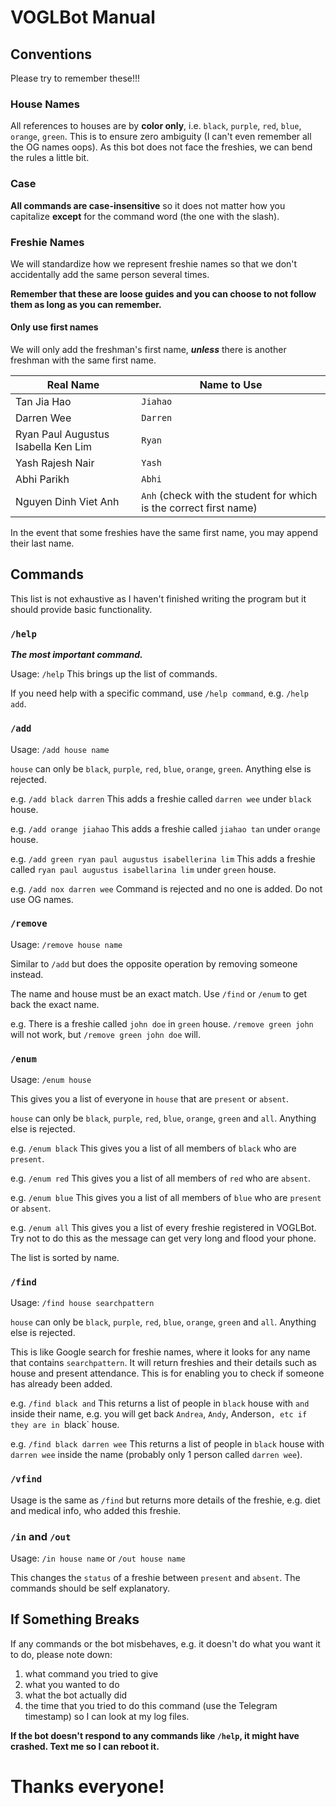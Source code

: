 # VOGLBot Manual

## Conventions
Please try to remember these!!!

### House Names
All references to houses are by **color only**, i.e. `black`, `purple`, `red`, `blue`, `orange`, `green`. This is to ensure zero ambiguity (I can't even remember all the OG names oops). As this bot does not face the freshies, we can bend the rules a little bit.

### Case
**All commands are case-insensitive** so it does not matter how you capitalize **except** for the command word (the one with the slash).

### Freshie Names
We will standardize how we represent freshie names so that we don't accidentally add the same person several times.

**Remember that these are loose guides and you can choose to not follow them as long as you can remember.**

#### Only use first names
We will only add the freshman's first name, ***unless*** there is another freshman with the same first name.

| Real Name                           | Name to Use                                                        |
|-------------------------------------|--------------------------------------------------------------------|
| Tan Jia Hao                         | `Jiahao`                                                           |
| Darren Wee                          | `Darren`                                                           |
| Ryan Paul Augustus Isabella Ken Lim | `Ryan`                                                             |
| Yash Rajesh Nair                    | `Yash`                                                             |
| Abhi Parikh                         | `Abhi`                                                             |
| Nguyen Dinh Viet Anh                | `Anh` (check with the student for which is the correct first name) |

In the event that some freshies have the same first name, you may append their last name.

## Commands
This list is not exhaustive as I haven't finished writing the program but it should provide basic functionality.

### `/help`
***The most important command.***

Usage: `/help`
This brings up the list of commands.

If you need help with a specific command, use `/help command`, e.g. `/help add`.

### `/add`
Usage: `/add house name`

`house` can only be `black`, `purple`, `red`, `blue`, `orange`, `green`. Anything else is rejected.

e.g. `/add black darren`
This adds a freshie called `darren wee` under `black` house.

e.g. `/add orange jiahao`
This adds a freshie called `jiahao tan` under `orange` house.

e.g. `/add green ryan paul augustus isabellerina lim`
This adds a freshie called `ryan paul augustus isabellarina lim` under `green` house.

e.g. `/add nox darren wee`
Command is rejected and no one is added. Do not use OG names.

### `/remove`
Usage: `/remove house name`

Similar to `/add` but does the opposite operation by removing someone instead.

The name and house must be an exact match. Use `/find` or `/enum` to get back the exact name.

e.g. There is a freshie called `john doe` in `green` house.
`/remove green john` will not work, but `/remove green john doe` will.

### `/enum`
Usage: `/enum house`

This gives you a list of everyone in `house` that are `present` or `absent`.

`house` can only be `black`, `purple`, `red`, `blue`, `orange`, `green` and `all`. Anything else is rejected.

e.g. `/enum black`
This gives you a list of all members of `black` who are `present`.

e.g. `/enum red`
This gives you a list of all members of `red` who are `absent`.

e.g. `/enum blue`
This gives you a list of all members of `blue` who are `present` or `absent`.

e.g. `/enum all`
This gives you a list of every freshie registered in VOGLBot. Try not to do this as the message can get very long and flood your phone.

The list is sorted by name.

### `/find`
Usage: `/find house searchpattern`

`house` can only be `black`, `purple`, `red`, `blue`, `orange`, `green` and `all`. Anything else is rejected.

This is like Google search for freshie names, where it looks for any name that contains `searchpattern`.
It will return freshies and their details such as house and present attendance.
This is for enabling you to check if someone has already been added.

e.g. `/find black and`
This returns a list of people in `black` house with `and` inside their name, e.g. you will get back `Andrea`, `Andy`, Anderson`, etc if they are in `black` house.

e.g. `/find black darren wee`
This returns a list of people in `black` house with `darren wee` inside the name (probably only 1 person called `darren wee`).

### `/vfind`
Usage is the same as `/find` but returns more details of the freshie, e.g. diet and medical info, who added this freshie.

### `/in` and `/out`
Usage: `/in house name` or `/out house name`

This changes the `status` of a freshie between `present` and `absent`. The commands should be self explanatory.

## If Something Breaks
If any commands or the bot misbehaves, e.g. it doesn't do what you want it to do, please note down:
1. what command you tried to give
2. what you wanted to do
3. what the bot actually did
4. the time that you tried to do this command (use the Telegram timestamp) so I can look at my log files.

**If the bot doesn't respond to any commands like `/help`, it might have crashed. Text me so I can reboot it.**

# Thanks everyone!
